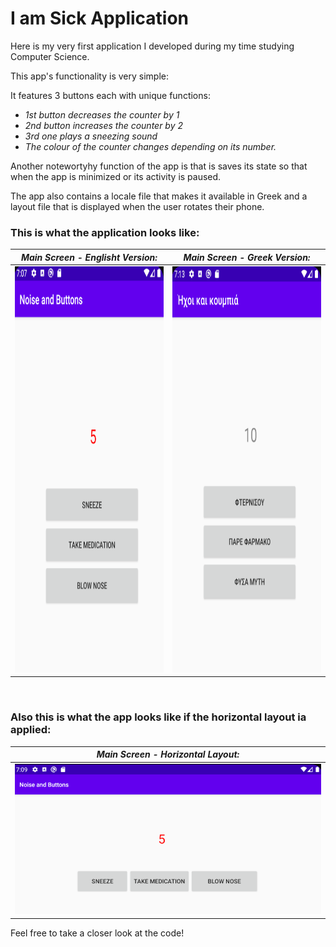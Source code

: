 # I am Sick Application

Here is my very first application I developed during my time studying Computer Science.

This app's functionality is very simple:

It features 3 buttons each with unique functions:
 * _1st button decreases the counter by 1_ 
 * _2nd button increases the counter by 2_
 * _3rd one plays a sneezing sound_
 * _The colour of the counter changes depending on its number._

Another notewortyhy function of the app is that is saves its state so that when the app is minimized or its activity is paused. 

The app also contains a locale file that makes it available in Greek and a layout file that is displayed 
when the user rotates their phone. 
 
### This is what the application looks like:

 _Main Screen - Englisht Version:_ | _Main Screen - Greek Version:_
-----------------------------------------------|---------------------------------------------------
<img src="https://github.com/PaulLafaz/Android-Mobile-Development/blob/main/I%20am%20sick%20App/images/MainScreen_ENG.PNG" width="400" height="650"> | <img src="https://github.com/PaulLafaz/Android-Mobile-Development/blob/main/I%20am%20sick%20App/images/MainScreen_GR.PNG" width="400" height="650">

<br>

### Also this is what the app looks like if the horizontal layout ia applied:

 _Main Screen - Horizontal Layout:_ |  
-----------------------------------------------| 
<img src="https://github.com/PaulLafaz/Android-Mobile-Development/blob/main/I%20am%20sick%20App/images/MainScreen_Horizontal.PNG" /> |

Feel free to take a closer look at the code!

